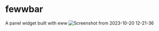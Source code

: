 # fewwbar
A panel widget built with eww
![Screenshot from 2023-10-20 12-21-36](https://github.com/Frusadev/fewwbar/assets/81917636/67de6bda-24a4-4e8e-91e4-d9c4b491a596)
